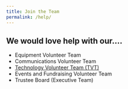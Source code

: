 ```yaml
---
title: Join the Team
permalink: /help/
---
```


## We would love help with our....

- Equipment Volunteer Team
- Communications Volunteer Team
- [Technology Volunteer Team (TVT)](tech)
- Events and Fundraising Volunteer Team 
- Trustee Board (Executive Team)